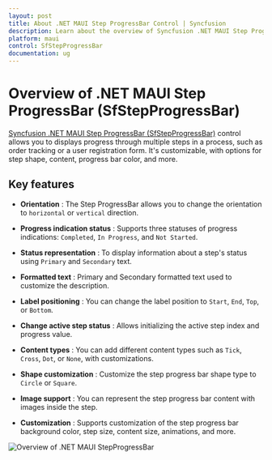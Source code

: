 ```yaml
---
layout: post
title: About .NET MAUI Step ProgressBar Control | Syncfusion
description: Learn about the overview of Syncfusion .NET MAUI Step ProgressBar (SfStepProgressBar) control, its basic features, and step progressBar functionalities.
platform: maui
control: SfStepProgressBar
documentation: ug
---
```


# Overview of .NET MAUI Step ProgressBar (SfStepProgressBar)

[Syncfusion .NET MAUI Step ProgressBar (SfStepProgressBar)](https://www.syncfusion.com/maui-controls/maui-stepprogressbar) control allows you to displays progress through multiple steps in a process, such as order tracking or a user registration form. It's customizable, with options for step shape, content, progress bar color, and more.

## Key features

* **Orientation** : The Step ProgressBar allows you to change the orientation to `horizontal` or `vertical` direction.

* **Progress indication status** : Supports three statuses of progress indications: `Completed`, `In Progress`, and `Not Started`.

* **Status representation** : To display information about a step's status using `Primary` and `Secondary` text.

* **Formatted text** : Primary and Secondary formatted text used to customize the description.

* **Label positioning** : You can change the label position to `Start`, `End`, `Top`, or `Bottom`.

* **Change active step status** : Allows initializing the active step index and progress value.

* **Content types** : You can add different content types such as `Tick`, `Cross`, `Dot`, or `None`, with customizations.

* **Shape customization** : Customize the step progress bar shape type to `Circle` or `Square`.

* **Image support** : You can represent the step progress bar content with images inside the step.

* **Customization** : Supports customization of the step progress bar background color, step size, content size, animations, and more.

![Overview of .NET MAUI StepProgressBar](images/overview/maui-stepprogressbar-overview.gif)